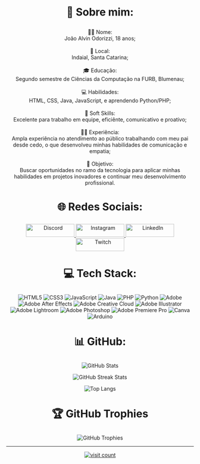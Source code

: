 # <p align="center">💫 Sobre mim: 
<p align="center">
👨‍🎓 Nome:<BR> João Alvin Odorizzi, 18 anos;<br><br>
🏡 Local:<BR> Indaial, Santa Catarina;<br><br>
🎓 Educação:<BR> Segundo semestre de Ciências da Computação na FURB, Blumenau;<br><br>
💻 Habilidades:<BR> HTML, CSS, Java, JavaScript, e aprendendo Python/PHP;<br><br>
🤝 Soft Skills:<BR> Excelente para trabalho em equipe, eficiênte, comunicativo e proativo;<br><br>
👨‍💼 Experiência:<BR> Ampla experiência no atendimento ao público trabalhando com meu pai desde cedo, o que desenvolveu minhas habilidades de comunicação e empatia;<br><br>
🚀 Objetivo:<BR> Buscar oportunidades no ramo da tecnologia para aplicar minhas habilidades em projetos inovadores e continuar meu desenvolvimento profissional.
</p>

# <p align="center">🌐 Redes Sociais:</p>
<p align="center">
  <a href="https://discord.gg/jNSygBnZ45">
    <img src="https://img.shields.io/badge/Discord-%237289DA.svg?logo=discord&logoColor=white" alt="Discord" height="35" width="130">
  </a>
  <a href="https://www.instagram.com/jaum_15.02/">
    <img src="https://img.shields.io/badge/Instagram-%23E4405F.svg?logo=Instagram&logoColor=white" alt="Instagram" height="35" width="130">
  </a>
  <a href="https://www.linkedin.com/in/jaum1502/">
    <img src="https://img.shields.io/badge/LinkedIn-%230077B5.svg?logo=linkedin&logoColor=white" alt="LinkedIn" height="35" width="130">
  </a>
  <a href="https://www.twitch.tv/johnnyelevenbr">
    <img src="https://img.shields.io/badge/Twitch-%239146FF.svg?logo=Twitch&logoColor=white" alt="Twitch" height="35" width="130">
  </a>
</p>


# <p align="center">💻 Tech Stack:</p>
<p align="center">
  <img src="https://img.shields.io/badge/html5-%23E34F26.svg?style=for-the-badge&logo=html5&logoColor=white" alt="HTML5">
  <img src="https://img.shields.io/badge/css3-%231572B6.svg?style=for-the-badge&logo=css3&logoColor=white" alt="CSS3">
  <img src="https://img.shields.io/badge/javascript-%23323330.svg?style=for-the-badge&logo=javascript&logoColor=%23F7DF1E" alt="JavaScript">
  <img src="https://img.shields.io/badge/java-%23ED8B00.svg?style=for-the-badge&logo=openjdk&logoColor=white" alt="Java">
  <img src="https://img.shields.io/badge/php-%23777BB4.svg?style=for-the-badge&logo=php&logoColor=white" alt="PHP">
  <img src="https://img.shields.io/badge/python-3670A0?style=for-the-badge&logo=python&logoColor=ffdd54" alt="Python">
  <img src="https://img.shields.io/badge/adobe-%23FF0000.svg?style=for-the-badge&logo=adobe&logoColor=white" alt="Adobe">
  <img src="https://img.shields.io/badge/Adobe%20After%20Effects-9999FF.svg?style=for-the-badge&logo=Adobe%20After%20Effects&logoColor=white" alt="Adobe After Effects">
  <img src="https://img.shields.io/badge/Adobe%20Creative%20Cloud-DA1F26.svg?style=for-the-badge&logo=Adobe%20Creative%20Cloud&logoColor=white" alt="Adobe Creative Cloud">
  <img src="https://img.shields.io/badge/adobe%20illustrator-%23FF9A00.svg?style=for-the-badge&logo=adobe%20illustrator&logoColor=white" alt="Adobe Illustrator">
  <img src="https://img.shields.io/badge/Adobe%20Lightroom-31A8FF.svg?style=for-the-badge&logo=Adobe%20Lightroom&logoColor=white" alt="Adobe Lightroom">
  <img src="https://img.shields.io/badge/adobe%20photoshop-%2331A8FF.svg?style=for-the-badge&logo=adobe%20photoshop&logoColor=white" alt="Adobe Photoshop">
  <img src="https://img.shields.io/badge/Adobe%20Premiere%20Pro-9999FF.svg?style=for-the-badge&logo=Adobe%20Premiere%20Pro&logoColor=white" alt="Adobe Premiere Pro">
  <img src="https://img.shields.io/badge/Canva-%2300C4CC.svg?style=for-the-badge&logo=Canva&logoColor=white" alt="Canva">
  <img src="https://img.shields.io/badge/-Arduino-00979D?style=for-the-badge&logo=Arduino&logoColor=white" alt="Arduino">
</p>

# <p align="center">📊 GitHub: </p>
<p align="center">
  <img src="https://github-readme-stats.vercel.app/api?username=jaum1502&theme=midnight-purple&hide_border=false&include_all_commits=false&count_private=false" alt="GitHub Stats">
</p>
<p align="center">
  <img src="https://github-readme-streak-stats.herokuapp.com/?user=jaum1502&theme=midnight-purple&hide_border=false" alt="GitHub Streak Stats">
</p>
<p align="center">
  <img src="https://github-readme-stats.vercel.app/api/top-langs/?username=jaum1502&theme=midnight-purple&hide_border=false&include_all_commits=false&count_private=false&layout=compact" alt="Top Langs">
</p>

# <p align="center">🏆 GitHub Trophies  </p>
<p align="center">
  <img src="https://github-profile-trophy.vercel.app/?username=jaum1502&theme=tokyonight&no-frame=true&no-bg=true&margin-w=4" alt="GitHub Trophies">
</p>


---
<p align="center">
  <a href="https://visitcount.itsvg.in"><img src="https://visitcount.itsvg.in/api?id=jaum1502&icon=0&color=0" alt="visit count"></a>
</p>
